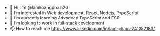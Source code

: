- 👋 Hi, I’m @lamhoangpham20
- 👀 I’m interested in Web development, React, Nodejs, TypeScript
- 🌱 I’m currently learning Advanced TypeScript and ES6
- 💞️ I’m looking to work in full-stack development
- 📫 How to reach me https://www.linkedin.com/in/lam-pham-241052183/

<!---
lamhoangpham20/lamhoangpham20 is a ✨ special ✨ repository because its `README.md` (this file) appears on your GitHub profile.
You can click the Preview link to take a look at your changes.
--->
